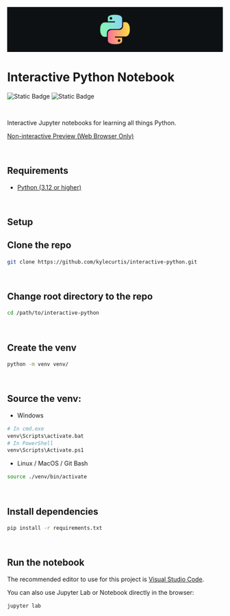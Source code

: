 <img src="https://github.com/kylecurtis/interactive-python/blob/main/images/python-bg.jpeg?raw=true">

# Interactive Python Notebook

![Static Badge](https://img.shields.io/badge/Python_Version-3.12+-yellow) ![Static Badge](https://img.shields.io/badge/Work_In_Progress-WIP-orange)

<br>

Interactive Jupyter notebooks for learning all things Python.

[Non-interactive Preview (Web Browser Only)](https://github.com/kylecurtis/interactive-python/blob/main/notebook.ipynb)


<br>

## Requirements

- [Python (3.12 or higher)](https://www.python.org/downloads/)

<br>

## Setup

## Clone the repo

```bash
git clone https://github.com/kylecurtis/interactive-python.git
```

<br>

## Change root directory to the repo

```bash
cd /path/to/interactive-python
```

<br>

## Create the venv

```bash
python -m venv venv/
```

<br>

## Source the venv:

- Windows
 
```bash
# In cmd.exe
venv\Scripts\activate.bat
# In PowerShell
venv\Scripts\Activate.ps1
```

- Linux / MacOS / Git Bash 
```bash
source ./venv/bin/activate
```

<br>

## Install dependencies

```bash
pip install -r requirements.txt
```

<br>

## Run the notebook

The recommended editor to use for this project is [Visual Studio Code](https://code.visualstudio.com/).

You can also use Jupyter Lab or Notebook directly in the browser:

```bash
jupyter lab
```
